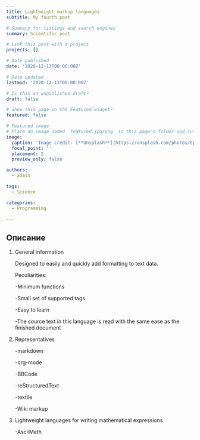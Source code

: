 ```yaml
---
title: Lightweight markup languages
subtitle: My fourth post

# Summary for listings and search engines
summary: Scientific post

# Link this post with a project
projects: []

# Date published
date: '2020-12-13T00:00:00Z'

# Date updated
lastmod: '2020-12-13T00:00:00Z'

# Is this an unpublished draft?
draft: false

# Show this page in the Featured widget?
featured: false

# Featured image
# Place an image named `featured.jpg/png` in this page's folder and customize its options here.
image:
  caption: 'Image credit: [**Unsplash**](https://unsplash.com/photos/CpkOjOcXdUY)'
  focal_point: ''
  placement: 2
  preview_only: false

authors:
  - admin

tags:
  - Science

categories:
  - Programming

---
```


## Описание

1) General information

    Designed to easily and quickly add formatting to text data.
    
    Peculiarities:
    
    -Minimum functions
    
    -Small set of supported tags
    
    -Easy to learn
    
    -The source text in this language is read with the same ease as the finished document

2) Representatives

    -markdown
    
    -org-mode
    
    -BBCode
    
    -reStructuredText
    
    -textile
    
    -Wiki markup
    
3) Lightweight languages ​​for writing mathematical expressions

    -AsciiMath


